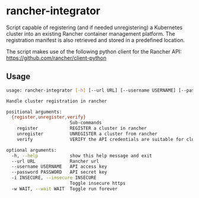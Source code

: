 # rancher-integrator
Script capable of registering (and if needed unregistering) a Kubernetes cluster into an 
existing Rancher container management platform. The registration manifest is also retrieved and 
stored in a predefined location.

The script makes use of the following python client for the Rancher API:  
https://github.com/rancher/client-python


## Usage
```bash
usage: rancher-integrator [-h] [--url URL] [--username USERNAME] [--password PASSWORD] [-i INSECURE] [-w WAIT] {register,unregister,verify} ...

Handle cluster registration in rancher

positional arguments:
  {register,unregister,verify}
                        Sub-commands
    register            REGISTER a cluster in rancher
    unregister          UNREGISTER a cluster from rancher
    verify              VERIFY the API credentials are suitable for cluster management

optional arguments:
  -h, --help            show this help message and exit
  --url URL             Rancher url
  --username USERNAME   API access key
  --password PASSWORD   API secret key
  -i INSECURE, --insecure INSECURE
                        Toggle insecure https
  -w WAIT, --wait WAIT  Toggle run forever
```
